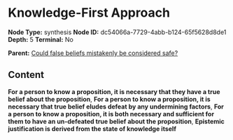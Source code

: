 # Knowledge-First Approach

**Node Type:** synthesis
**Node ID:** dc54066a-7729-4abb-b124-65f5628d8de1
**Depth:** 5
**Terminal:** No

**Parent:** [Could false beliefs mistakenly be considered safe?](could-false-beliefs-mistakenly-be-considered-safe-antithesis-7a593083-45f3-4fb8-8be4-95d0d9abb0a7.md)

## Content

**For a person to know a proposition, it is necessary that they have a true belief about the proposition**, **For a person to know a proposition, it is necessary that true belief eludes defeat by any undermining factors**, **For a person to know a proposition, it is both necessary and sufficient for them to have an un-defeated true belief about the proposition**, **Epistemic justification is derived from the state of knowledge itself**
